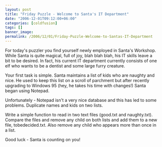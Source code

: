 ```yaml
---
layout: post
title: "Friday Puzzle - Welcome to Santa's IT Department"
date: "2006-12-01T09:12:00+06:00"
categories: [coldfusion]
tags: []
banner_image: 
permalink: /2006/12/01/Friday-Puzzle-Welcome-to-Santas-IT-Department
---
```


For today's puzzler you find yourself newly employed in Santa's Workshop. While Santa is quite magical, full of joy, blah blah blah, his IT skills leave a bit to be desired. In fact, his current IT department currently consists of one elf who wants to be a dentist and some large furry creature.

Your first task is simple. Santa maintains a list of kids who are naughty and nice. He used to keep this list on a scroll of parchment but after recently upgrading to Windows 95 (hey, he takes his time with changes!) Santa began using Notepad.

Unfortunately - Notepad isn't a very nice database and this has led to some problems. Duplicate names and kids on two lists.

Write a simple function to read in two text files (good.txt and naughty.txt). Compare the files and remove any child on both lists and add them to a new file, tobedecided.txt. Also remove any child who appears more than once in a list.

Good luck - Santa is counting on you!